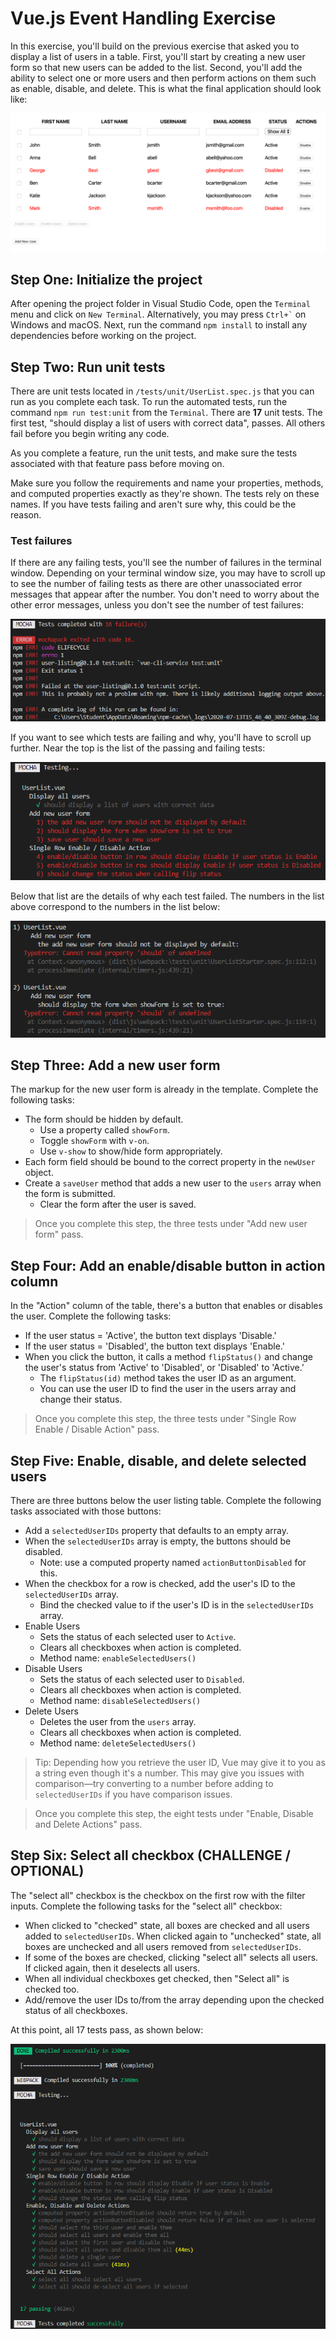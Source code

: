 # Vue.js Event Handling Exercise

In this exercise, you'll build on the previous exercise that asked you to display a list of users in a table. First, you'll start by creating a new user form so that new users can be added to the list. Second, you'll add the ability to select one or more users and then perform actions on them such as enable, disable, and delete. This is what the final application should look like:

![Exercise Final](./img/completed-application.png)

## Step One: Initialize the project

After opening the project folder in Visual Studio Code, open the `Terminal` menu and click on `New Terminal`. Alternatively, you may press `` Ctrl+` `` on Windows and macOS. Next, run the command `npm install` to install any dependencies before working on the project.

## Step Two: Run unit tests

There are unit tests located in `/tests/unit/UserList.spec.js` that you can run as you complete each task. To run the automated tests, run the command `npm run test:unit` from the `Terminal`. There are **17** unit tests. The first test, "should display a list of users with correct data", passes. All others fail before you begin writing any code.

As you complete a feature, run the unit tests, and make sure the tests associated with that feature pass before moving on.

Make sure you follow the requirements and name your properties, methods, and computed properties exactly as they're shown. The tests rely on these names. If you have tests failing and aren't sure why, this could be the reason.

### Test failures

If there are any failing tests, you'll see the number of failures in the terminal window. Depending on your terminal window size, you may have to scroll up to see the number of failing tests as there are other unassociated error messages that appear after the number. You don't need to worry about the other error messages, unless you don't see the number of test failures:

![Tests completed with failures](./img/most-tests-fail.png)

If you want to see which tests are failing and why, you'll have to scroll up further. Near the top is the list of the passing and failing tests:

![Test failure list](./img/test-failure-list.png)

Below that list are the details of why each test failed. The numbers in the list above correspond to the numbers in the list below:

![Test failure details](./img/test-failure-details.png)

## Step Three: Add a new user form

The markup for the new user form is already in the template. Complete the following tasks:

- The form should be hidden by default.
  - Use a property called `showForm`.
  - Toggle `showForm` with `v-on`.
  - Use `v-show` to show/hide form appropriately.
- Each form field should be bound to the correct property in the `newUser` object.
- Create a `saveUser` method that adds a new user to the `users` array when the form is submitted.
  - Clear the form after the user is saved.

> Once you complete this step, the three tests under "Add new user form" pass.

## Step Four: Add an enable/disable button in action column

In the "Action" column of the table, there's a button that enables or disables the user. Complete the following tasks:

- If the user status = 'Active', the button text displays 'Disable.'
- If the user status = 'Disabled', the button text displays 'Enable.'
- When you click the button, it calls a method `flipStatus()` and change the user's status from 'Active' to 'Disabled', or 'Disabled' to 'Active.'
  - The `flipStatus(id)` method takes the user ID as an argument.
  - You can use the user ID to find the user in the users array and change their status.

> Once you complete this step, the three tests under "Single Row Enable / Disable Action" pass.

## Step Five: Enable, disable, and delete selected users

There are three buttons below the user listing table. Complete the following tasks associated with those buttons:

- Add a `selectedUserIDs` property that defaults to an empty array.
- When the `selectedUserIDs` array is empty, the buttons should be disabled.
  - Note: use a computed property named `actionButtonDisabled` for this.
- When the checkbox for a row is checked, add the user's ID to the `selectedUserIDs` array.
  - Bind the checked value to if the user's ID is in the `selectedUserIDs` array.
- Enable Users
  - Sets the status of each selected user to `Active`.
  - Clears all checkboxes when action is completed.
  - Method name: `enableSelectedUsers()`
- Disable Users
  - Sets the status of each selected user to `Disabled`.
  - Clears all checkboxes when action is completed.
  - Method name: `disableSelectedUsers()`
- Delete Users
  - Deletes the user from the `users` array.
  - Clears all checkboxes when action is completed.
  - Method name: `deleteSelectedUsers()`

> Tip: Depending how you retrieve the user ID, Vue may give it to you as a string even though it's a number. This may give you issues with comparison—try converting to a number before adding to `selectedUserIDs` if you have comparison issues.

> Once you complete this step, the eight tests under "Enable, Disable and Delete Actions" pass.

## Step Six: Select all checkbox (CHALLENGE / OPTIONAL)

The "select all" checkbox is the checkbox on the first row with the filter inputs. Complete the following tasks for the "select all" checkbox:

- When clicked to "checked" state, all boxes are checked and all users added to `selectedUserIDs`. When clicked again to "unchecked" state, all boxes are unchecked and all users removed from `selectedUserIDs`.
- If some of the boxes are checked, clicking "select all" selects all users. If clicked again, then it deselects all users.
- When all individual checkboxes get checked, then "Select all" is checked too.
- Add/remove the user IDs to/from the array depending upon the checked status of all checkboxes.

At this point, all 17 tests pass, as shown below:

![All Tests Pass](./img/all-tests-pass.png)
